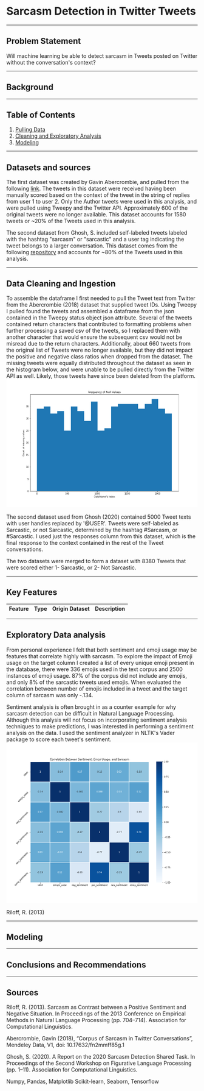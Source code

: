 # Sarcasm Detection in Twitter Tweets


---
## Problem Statement

Will machine learning be able to detect sarcasm in Tweets posted on Twitter without the conversation's context?

---
## Background


---
## Table of Contents
1. [Pulling Data](./Code/Pull_tweets.ipynb)
2. [Cleaning and Exploratory Analysis](./Code/Cleaning_and_EDA.ipynb)
3. [Modeling](./Code/Modeling.ipynb)



---
## Datasets and sources
The first dataset was created by Gavin Abercrombie, and pulled from the following [link](https://data.mendeley.com/datasets/fn2mmff85g/1). The tweets in this dataset were received having been manually scored based on the context of the tweet in the string of replies from user 1 to user 2. Only the Author tweets were used in this analysis, and were pulled using Tweepy and the Twitter API. Approximately 600 of the original tweets were no longer available. This dataset accounts for 1580 tweets  or ~20% of the Tweets used in this analysis.

The second dataset from Ghosh, S. included self-labeled tweets labeled with the hashtag "sarcasm" or "sarcastic" and a user tag indicating the tweet belongs to a larger conversation. This dataset comes from the following [repository](https://github.com/EducationalTestingService/sarcasm) and accounts for ~80% of the Tweets used in this analysis.



---
## Data Cleaning and Ingestion

To assemble the dataframe I first needed to pull the Tweet text from Twitter from the Abercrombie (2018) dataset that supplied tweet IDs. Using Tweepy I pulled found the tweets and assembled a dataframe from the json contained in the Tweepy status object json attribute. Several of the tweets contained return characters that contributed to formatting problems when further processing a saved csv of the tweets, so I replaced them with another character that would ensure the subsequent csv would not be misread due to the return characters.
Additionally, about 660 tweets from the original list of Tweets were no longer available, but they did not impact the positive and negative class ratios when dropped from the dataset. The missing tweets were equally distributed throughout the dataset as seen in the histogram below, and were unable to be pulled directly from the Twitter API as well. Likely, those tweets have since been deleted from the platform.
![Unavailable Tweets ](./Images/Frequency_of_Null_Values.png)

The second dataset used from Ghosh (2020) contained 5000 Tweet texts with user handles replaced by '@USER'. Tweets were self-labeled as Sarcastic, or not Sarcastic, determined by the hashtag #Sarcasm, or #Sarcastic. I used just the responses column from this dataset, which is the final response to the context contained in the rest of the Tweet conversations.

The two datasets were merged to form a dataset with 8380 Tweets  that were scored either 1- Sarcastic, or 2- Not Sarcastic.


---
## Key Features

|Feature|Type|Origin Dataset|Description|
|---|---|---|---|

---
## Exploratory Data analysis
From personal experience I felt that both sentiment and emoji usage may be features that correlate highly with sarcasm. To explore the impact of Emoji usage on the target column I created a list of every unique emoji present in the database, there were 336 emojis used in the text corpus and 2500 instances of emoji usage. 87% of the corpus did not include any emojis, and only 8% of the sarcastic tweets used emojis. When evaluated the correlation between number of emojis included in a tweet and the target column of sarcasm was only -.134.

Sentiment analysis is often brought in as a counter example for why sarcasm detection can be difficult in Natural Language Processing. Although this analysis will not focus on incorporating sentiment analysis techniques to make predictions, I was interested in performing a sentiment analysis on the data. I used the sentiment analyzer in NLTK's Vader package to score each tweet's sentiment.
![heatmap](./Images/sentiment_heatmap.png)


 Riloff, R. (2013)



---
## Modeling

---
## Conclusions and Recommendations

---
## Sources

Riloff, R. (2013). Sarcasm as Contrast between a Positive Sentiment and Negative Situation. In Proceedings of the 2013 Conference on Empirical Methods in Natural Language Processing (pp. 704–714). Association for Computational Linguistics.

Abercrombie, Gavin (2018), “Corpus of Sarcasm in Twitter Conversations”, Mendeley Data, V1, doi: 10.17632/fn2mmff85g.1


Ghosh, S. (2020). A Report on the 2020 Sarcasm Detection Shared Task. In Proceedings of the Second Workshop on Figurative Language Processing (pp. 1–11). Association for Computational Linguistics.





Numpy, Pandas, Matplotlib Scikit-learn, Seaborn, Tensorflow
